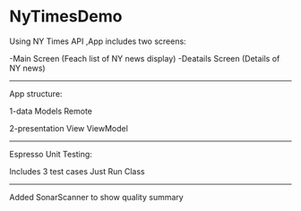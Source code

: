 # NyTimesDemo


Using NY Times API ,App includes two screens:

-Main Screen (Feach list of NY news display)
-Deatails Screen (Details of NY news) 

_ _ _ _ _ _ _ _ _ _ _ _ _ _ _ _ _ _ _ _ _ _ _ _ _ 
App structure:

1-data
  Models
  Remote

2-presentation
 View 
 ViewModel
 _ _ _ _ _ _ _ _ _ _ _ _ _ _ _ _ _ _ _ _ _ _ _ _ _ 
 Espresso Unit Testing:
 
 Includes 3 test cases 
 Just Run Class
 
  _ _ _ _ _ _ _ _ _ _ _ _ _ _ _ _ _ _ _ _ _ _ _ _ _ 
Added SonarScanner to show quality summary 
